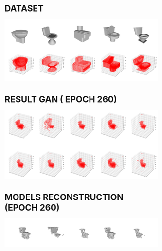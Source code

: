 # DATASET

![](https://github.com/pablo1n7/3DGAN/blob/master/data/img_data.png?raw=true)

# RESULT GAN ( EPOCH 260)

![](https://github.com/pablo1n7/3DGAN/blob/master/data/toilet_fake_000.png?raw=true)

# MODELS RECONSTRUCTION (EPOCH 260)

![](https://github.com/pablo1n7/3DGAN/blob/master/data/models.png?raw=true)
